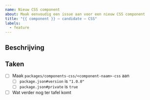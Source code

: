 ```yaml
---
name: Nieuw CSS component
about: Maak eenvoudig een issue aan voor een nieuw CSS component
title: "{{ component }} ― candidate ― CSS"
labels:
  - feature
---
```


## Beschrijving

<!-- vervang dit comment met een beschrijving -->

## Taken

- [ ] Maak `packages/components-css/<component-naam>-css` aan
    - [ ] `package.json#version` is `"1.0.0"`
    - [ ] `package.json#private` is `true`
- [ ] Wat verder nog ter tafel komt
